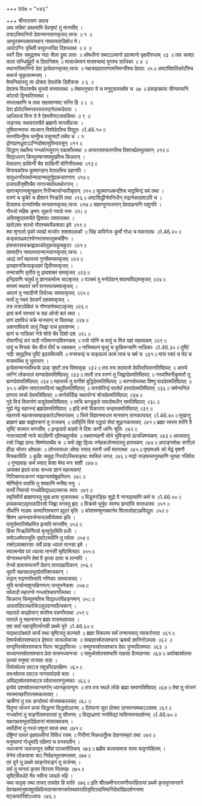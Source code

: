 +++
title = "०४६"

+++
श्रीनारायण उवाच  
अथ लक्ष्मि! प्रवक्ष्यामि देवसृष्टं तु मानसीम् ।  
तत्राऽभिमानिनो देवान्मानसानसृजत् त्वजः ॥ १ ॥  
आभूतसम्प्लवावस्थान् नामतस्तान्निबोध मे।  
आपोऽग्निः पृथिवी वायुरन्तरिक्षं दिशस्तथा ॥ २ ॥  
स्वर्गॆ दिवः समुद्राश्च नदाः शैला द्रुमा लताः ॥
ओषधीनां तथाऽऽत्मानो ह्यात्मानो वृक्षवीरुधाम् ॥३ ॥
लवः काष्ठा कला सन्धिर्मुहूर्तॆ च दिवानिशम् ॥
मासार्धमयनं मासश्चाब्दं युगश्च साधिका ॥ ४ ॥  
स्थानाभिमानिनो देवा इत्येतानसृजत् त्वजः ॥
नक्षत्रग्रहताराणामभिमन्त्रीश्च देवताः ॥५॥
अष्टाविंशतिकोटींश्च ससर्ज सुकृतात्मनाम् ।  
वैमानिकास्तु ताः प्रोक्ता देवलोके दिवौकसः ॥ ६ ॥  
देवाश्च पितरश्चैव मुनयो मनवस्तथा ॥
तेषामनुचरा ये च मनुपुत्रास्तथैव च ॥७ ॥
प्रसङ्ख्यया त्रीण्यब्जानि कोट्यो द्विनवतिस्तथा ।  
सप्तलक्षाणि च तथा सहस्राण्यष्ट सन्ति हि ॥ ८ ॥  
देवा ह्येतेऽभिमन्तारस्तत्तद्गोलकदेवताः ।  
आधिपत्यं विना ते वै ऐश्वर्येणाऽजसन्निभाः ॥ ९ ॥  
जङ्गमाः स्थावराश्चैते ब्रह्मणो मानसीप्रजाः ।  
तुषितान्मरुतः साध्यान् विश्वेदेवाँश्च विद्युतः ॥1.46.१०॥  
स्तनयित्नूँश्च भानूँश्च वसूनष्टौ तथैव च । १  
द्रोणप्राणध्रुवाऽऽग्निदोषवसुविभावसून् ॥११॥  
सिद्धान् यक्षाँश्च गन्धर्वानसुरान् राक्षसाँस्तथा ॥
अप्सरसश्चारणाँश्च पिशाचप्रेतभूतकान् ॥१२॥  
विद्याधरान् किम्पुरुषानश्वमुखाँश्च किन्नरान् ।  
वेतालान् डाकिनीं चैव शाकिनीं योगिनीस्तथा ॥१३॥  
विनायकॉश्च कूष्माण्डान् वेतालाँश्च ग्रहानपि ।  
यातुधानाँस्तथोन्मादान्मातॄर्गुह्यकचारणान् ॥१४॥  
प्रजापतीनृषींश्चैव नागान्सर्पांस्तथोरगान् ।  
खगान्मृगान्पशून्वृक्षान् गिरीन्मर्त्यान्सरीसृपान् ॥१५॥
सूतमागधबन्दींश्च भाट्टमिन्द्रं यमं तथा ।  
वरुणं च कुबेरं च हीशानं निऋतिं तथा ॥१६॥
अष्टसिद्धीर्नवनिधीन् रुद्रानेकादशाऽपि च ।  
दैत्याश्च दानवॉश्चैव मानसानसृजत् त्वजः ॥१७॥
यज्ञान्पुण्यजनान् देववाहनानि पशूनपि ।  
गौरजो महिषः कृष्णः सूकरो गवयो रुरुः ॥१८॥  
अविरुष्ट्रादयश्चैते द्विशफाः पशवस्तथा ।  
खरोऽश्वः शरभो गौरश्चमर्येकशफा इमे ॥१९॥  
श्वा शृगालो वृको व्याघ्रो मार्जारः शशशल्लकौ ॥
सिंह कपिर्गजः कूर्मो गोधा च मकरादयः ॥1.46.२०॥  
कङ्कग्रध्रवटश्येनभासभल्लुकबर्हिणः ।  
हंससारसचक्राह्वकाकोलूकसकुक्कुटाः ॥२१॥  
एवमादीन् नामतस्तान्मानसानसृजत् त्वजः ।  
आद्यं सर्गं महत्तत्त्वं गुणवैषम्यमसृजत् ॥२२॥  
द्रव्यज्ञानक्रियाकृदहमं द्वितीयमसृजत् ।  
तन्मात्राणि तृतीयं तु द्रव्यशक्तं समसृजत् ॥२३॥  
इन्द्रियाणि चतुर्थं तु ज्ञानकर्मात्म चाऽसृजत् ॥
पञ्चमं तु मनोदेवान् षष्ठमाविद्यमसृजत् ॥२४॥  
सप्तमं स्थावरं सर्गं वानस्पत्यमवासृजत् ।  
अष्टमं तु गवादीन्वै तिर्यञ्चः समवासृजत् ॥२५॥  
मर्त्यं तु नवमं देवसर्गं दशममसृजत् ।  
तत्र तत्राऽपेक्षितं च गौणसर्गमथाऽसृजत् ॥२६॥  
द्रव्यं कर्म स्वभावं च सह ओजो बलं तथा ।  
प्राणं दशविधं चक्रे मानसान् स पितामहः ॥२७॥  
अशनापिपासे तालूं जिह्वां वाचं हुताशनम् ।  
घ्राणं च नासिकां नेत्रे श्रोत्रे चैव दिशो दश ॥२८॥  
रोमाणीन्द्रं करं पादौ गतिमानन्दशिश्नकम् ॥
रजो योनिं च वायुं च मित्रं यज्ञं सहव्यकम् ॥२९॥  
पायूं च मित्रकं चैव बीजं वीर्यं च रक्तकम् ॥
नाभिमपानं मृत्युं च कुक्षिमन्त्राणि नाडिकाः ॥1.46.३०॥
तुष्टिं नदीः समुद्राँश्च पुष्टिं हृदयमित्यपि ॥
मनश्चन्द्रं च सङ्कल्पं कामं त्वचं च चर्म च ॥३१॥
मांसं रक्तं च मेदं च मजामस्थि तु भूतजान् ।  
इत्येतान्मानसाँश्चक्रे प्राक् सृष्टौ तत्र विश्वसृक् ॥३२॥
तत्र तत्र तदावासे देवाँस्ताँस्तानतिष्ठिपत् ॥
आस्ये त्वग्निं लोकपालं वाण्यादेवमतिष्ठिपतु ॥३३॥
तालौ तत्र वरुणं तु जिह्वादेवमतिष्ठिपत् ॥
नस्यश्विनीकुमारौ तु घ्राणदेवावतिष्ठिपत् ॥३४॥
महत्तत्त्वे तु वागीशं बुद्धिदेवमतिष्ठिपत् ॥
चरणयोस्तथा विष्णु पाददेवमतिष्ठिपत् ॥३५॥
अक्ष्णि त्वष्टारमादित्यं चक्षुर्देवमतिष्ठिपत् ॥
करयोरिन्द्रं वार्तार्थं हस्तदेवमतिष्ठिपत् ॥३६॥
चर्मण्यनिलं प्राणाय त्वचो देवमतिष्ठिपत् ॥
कर्णयोर्दिक् यथायोग्यं श्रोत्रदेवमतिष्ठिपत् ॥३७॥  
गुदे मित्रं विसर्गाणं पायुदेवमतिष्ठिपत् ॥
त्वचि कण्डूकृते यावदोषधीन् समतिष्ठिपत् ॥३८॥  
गुह्ये मेढ्रं महानन्दं ब्रह्मदेवमतिष्ठिपत् ॥
हृदि मनो विकाराय चन्द्रमसमतिष्ठिपत् ॥३९॥  
महत्तत्त्वे महत्सत्त्वमहङ्कारेऽभिमानकम् ॥
चित्ते विज्ञानमाधत्त मानसान् तानकल्पयत् ॥1.46.४०॥
मुखात्तु ब्राह्मणं ब्रह्म बाह्वोस्त्राणं तु राजकम् ॥
उर्वोर्वृत्तिं विशं पद्धयां सेवां शूद्रानकल्पयत् ॥४१॥
ब्रह्मा स्वस्य शरीरे वै सृष्टिं सस्मार मानसीम् ॥
इन्द्रादयो बाहवो मे दिशः कर्णौ ध्वनिः श्रुतिः ॥४२॥  
नासत्यदस्रौ नासे चाऽक्षिणी द्यौश्चक्षुरर्यमा ॥
पक्ष्माण्यहनी चोभे भूविजृम्भो ह्यजधिष्ण्यकम् ॥४३॥
अपस्तालू रसो जिह्वा छन्दः शिर्ष्णस्तथैव च ॥
यमो दंष्ट्रा द्विजाः स्नेहकलोन्मादस्तु हास्यकम् ॥४४॥
अपाङ्गमोक्षः सर्गोऽयं व्रीडा चोत्तर ओष्ठकः ॥
लोभस्त्वधर ओष्ठः स्यात् स्तनौ धर्मो मतस्तथा ॥४५॥
पृष्ठमधर्मः को मेढ्रं वृषणौ मित्रकाविति ॥
कुक्षिः समुद्रा गिरयोऽस्थिसङ्घाः श्वसितं जगत् ॥४६॥
नद्यो नाड्यस्तनुरुहाणि भूरुहा गतिर्वयः ॥
गुणप्रवाहः कर्म स्यात् केशा मेघा मनः शशी ॥४७॥  
अव्यक्तं हृदयं वासः सन्ध्या ज्ञानं महत्त्वकम्!  
गिरित्रमन्तःकरणं नखान्यश्वोष्ट्रहस्तिनः ॥४८॥  
श्रोणिर्मृगा वयांसि तु शष्फाणि मनीषा मनुः ।  
मर्त्यो निवासो गन्धर्वविद्याध्राऽप्सरसः स्वरः ॥४९॥  
स्मृतिवीर्यं ब्राह्मणास्तु मुखं क्षत्रा भुजास्तथा ॥
विडूरुरङ्घ्रिः शूद्रो वै नानाद्रव्याणि कर्म च ॥1.46.५०॥  
हव्यकव्याऽमृतान्नादिरसो जिह्वा मनस्तु हृत् ॥
विक्रमो भूर्भुवः स्वश्च छन्दांसि सप्तधातवः ॥५१॥  
तीर्थानि नाड्यः कामाप्तिश्चरणं ह्युदरं मृतिः ॥
कोशश्मश्रुनख्यानेव शिलालोहाऽभ्रविद्युतः ॥५२॥  
शिश्न आनन्दपर्जन्यजलवीर्यस्रवा इति ।  
पायुर्यमपरिमोक्षमित्र इत्यपि मानसीम् ॥५३॥  
हिंसा निऋतिर्निरयो मृत्युर्गुदमिति प्रधीः ।  
तमोऽधर्मपराभूतिः पृष्ठोऽस्थीनि तु पर्वताः ॥५४॥  
रक्तेऽव्यक्तरसाः सर्वे प्राक् ध्याता मानसा इमे ।  
स्वात्मन्येवं परं ध्यात्वा मानसीं सृष्टिमित्यतः ॥५५॥  
योग्यस्थानानि तेषां वै कृत्वा दत्वा च तान्यपि ।  
तेभ्यो ह्यवासयत्सर्गे देवान् ताराग्रहादिकान् ॥५६॥  
भूवरी यक्षरक्षःप्रभूतप्रेतपिशाचकान् ।  
रुद्रान् रुद्रगणाँश्चापि गणिकाः समवासयत् ।  
भुवि मर्त्यान्पशून्पक्षिगणान् जन्तूननेकशः ॥५७॥  
पर्वतादौ महारण्ये गन्धर्वाश्चारणाँस्तथा ।  
किन्नरान् किम्पुरुषाँश्च विद्याधरविहङ्गमान् ॥५८॥  
अतलादिपञ्चलोकेऽसुरदानवदैत्यकान् ।  
महातले काद्रवेयान् सर्पांश्च पन्नगाँस्तथा ॥५९॥  
पाताले तु महानागान् ब्रह्मा वासमदापयत् ।  
एषा सर्वा महासृष्टिर्मानसी प्रथमे युगे ॥1.46.६०॥  
यद्यथाऽपेक्ष्यते कार्यं तथा सृष्टिस्तु कल्प्यते ॥
ब्रह्मा विकल्प्य सर्वं तन्मानसाद् व्याकरोत्तदा ॥६१॥  
ऐश्वर्यस्रोतसश्चाऽत्र ईश्वराः सत्यलोकजाः ॥
सम्प्रज्ञास्रोतसश्चात्र ऋषयो ज्ञानिनोऽमलाः ॥६२ ॥
सन्तृप्तिस्रोतसश्चात्र पितरः श्राद्धतृप्तिजाः ॥
सम्पुण्यस्रोतसश्चात्र देवाः पुण्यादिसम्पदः ॥६३ ॥
सध्यानस्स्रोतसश्चात्र प्रेता वासनध्यानजाः ॥
समूर्ध्वस्रोतसश्चापि राक्षसा दैत्यदानवाः ॥६४॥
अर्वाक्प्रस्रोतसः पृथ्व्यां मनुष्या राजसाः सदा ।  
तिर्यस्रोतस एवाऽत्र पशुकीटप्रपक्षिणः ॥६५॥  
तमःस्रोतस एवाऽत्र नागसर्पादयो मताः ।  
अविद्यस्रोतसश्चाऽत्र पर्वतास्तरुगुल्मकाः ॥६६॥  
इत्येवं दशस्रोतस्कान्सर्गान् ध्यानकृतान्पुनः ॥
तत्र तत्र स्थले लोके ब्रह्मा सम्यगतिष्ठिपत् ॥६७॥
तेषां तु भोजनं स्वस्माच्छरीरात्समकल्पयत् ।  
ऋषीणां तु पयः छन्दोमयं भोज्यमकल्पयत् ॥६८॥  
पितॄणां भोजनं कव्यं सिद्धानां सिद्धयोऽदनम् ॥
दैतेयानां सुरा प्रोक्ता दानवानामथाऽऽसवम् ॥६९॥  
गन्धर्वाणां तु सङ्गीतमप्सरसां तु सौभगम् ॥
विद्याध्राणां नभोविद्यां मायिनामप्यदर्शनम् ॥1.46.७०॥  
यक्षराक्षसभूतादिप्रेतानां मांसरक्तकम् ।  
सर्पोदीनां तु गरलं पशूनां यवसं तथा ॥७१॥  
दंष्ट्रिणां पललं वृक्षवल्लीनां विविधं रसम् ॥
गिरीणां भिन्नधातूँश्च देवानाममृतं तथा ॥७२॥  
मनुष्याणां गोधूमादि पक्षिणां च वनस्पतीन् ।  
जलजानां जलजन्तून् सर्वेषां पाञ्चभौतिकम् ॥७३॥
ब्रह्मैव कल्पयामास यस्य यादृगपेक्षितम् ।  
तेनेयं लोकयात्रा चाऽ निर्वहत्भूतसम्प्लवम् ॥७४॥  
एवं युगे तु प्रथमे साङ्गोपाङ्गं तु सर्जनम् ।  
सर्व तु मानसं कृत्वा विरराम पितामहः ॥७५॥  
सृष्टिर्विवर्धते नैव नवीना जायते नहि ।  
यथा यादृक् तथा तावत् तावदेव हि वर्तते ॥७६॥
इति श्रीलक्ष्मीनारायणीयसंहितायां प्रथमे कृतयुगसन्ताने देवयक्षमानुषपशुपक्षिदैत्यदानवनागसर्पस्थावरादिसृष्टितदभिमानिदेवादिप्रदर्शननामा  
षट्चत्वारिंशोऽध्यायः ॥४६॥  
    
